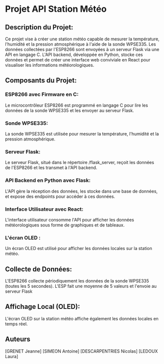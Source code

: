 # Projet API Station Météo


## Description du Projet:
Ce projet vise à créer une station météo capable de mesurer la température, l'humidité et la pression atmosphérique à l'aide de la sonde WPSE335. Les données collectées par l'ESP8266 sont envoyées à un serveur Flask via une API en langage C. L'API backend, développée en Python, stocke ces données et permet de créer une interface web conviviale en React pour visualiser les informations météorologiques.

## Composants du Projet:
### ESP8266 avec Firmware en C:
Le microcontrôleur ESP8266 est programmé en langage C pour lire les données de la sonde WPSE335 et les envoyer au serveur Flask.

### Sonde WPSE335:
La sonde WPSE335 est utilisée pour mesurer la température, l'humidité et la pression atmosphérique.

### Serveur Flask:
Le serveur Flask, situé dans le répertoire /flask_server, reçoit les données de l'ESP8266 et les transmet à l'API backend.
    
### API Backend en Python avec Flask:
L'API gère la réception des données, les stocke dans une base de données, et expose des endpoints pour accéder à ces données.

### Interface Utilisateur avec React:
L'interface utilisateur consomme l'API pour afficher les données météorologiques sous forme de graphiques et de tableaux.

### L'écran OLED :
Un écran OLED est utilisé pour afficher les données locales sur la station météo.


## Collecte de Données:
L'ESP8266 collecte périodiquement les données de la sonde WPSE335 (toutes les 5 secondes). L'ESP fait une moyenne de 5 valeurs et l'envoie au serveur Flask 

## Affichage Local (OLED):
L'écran OLED sur la station météo affiche également les données locales en temps réel.

## Auteurs
[GRENET Jeanne]
[SIMEON Antoine]
[DESCARPENTRIES Nicolas]
[LEDOUX Laura]
